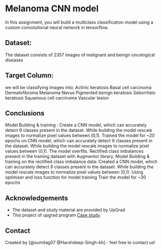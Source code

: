 # Melanoma CNN model
In this assignment, you will build a multiclass classification model using a custom convolutional neural network in tensorflow.

## Dataset:
The dataset consists of 2357 images of malignant and benign oncological diseases

## Target Column:
we will be classifying images into:
Actinic keratosis
Basal cell carcinoma
Dermatofibroma
Melanoma
Nevus
Pigmented benign keratosis
Seborrheic keratosis
Squamous cell carcinoma
Vascular lesion


## Conclusions
Model Building & training : Create a CNN model, which can accurately detect 9 classes present in the dataset. While building the model rescale images to normalize pixel values between (0,1).
Trained the model for ~20 epochs on CNN model, which can accurately detect 9 classes present in the dataset. While building the model rescale images to normalize pixel values between (0,1).
The model overfits.
Rectified class imbalances present in the training dataset with Augmentor library. Model Building & training on the rectified class imbalance data:
Created a CNN model, which can accurately detect 9 classes present in the dataset. While building the model rescale images to normalize pixel values between (0,1).
Using optimiser and loss function for model training
Train the model for ~30 epochs


## Acknowledgements
- The dataset and study material are provided by UpGrad
- This project of upgrad program [Case study](https://www.upgrad.com).


## Contact
Created by [@sumitag07 @Harshdeep-Singh-kh] - feel free to contact us!

